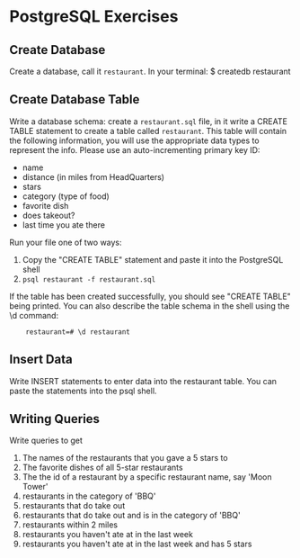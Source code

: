 # PostgreSQL Exercises

## Create Database

Create a database, call it `restaurant`. In your terminal:
        $ createdb restaurant

## Create Database Table

Write a database schema: create a `restaurant.sql` file, in it write a CREATE TABLE statement to create a table called `restaurant`. This table will contain the following information, you will use the appropriate data types to represent the info. Please use an auto-incrementing primary key ID:

* name
* distance (in miles from HeadQuarters)
* stars
* category (type of food)
* favorite dish
* does takeout?
* last time you ate there

Run your file one of two ways:

1. Copy the "CREATE TABLE" statement and paste it into the PostgreSQL shell
2. `psql restaurant -f restaurant.sql`

If the table has been created successfully, you should see "CREATE TABLE" being printed. You can also describe the table schema in the shell using the \d command:

        restaurant=# \d restaurant

## Insert Data

Write INSERT statements to enter data into the restaurant table. You can paste the statements into the psql shell.

## Writing Queries

Write queries to get

1. The names of the restaurants that you gave a 5 stars to
2. The favorite dishes of all 5-star restaurants
3. The the id of a restaurant by a specific restaurant name, say 'Moon Tower'
4. restaurants in the category of 'BBQ'
5. restaurants that do take out
6. restaurants that do take out and is in the category of 'BBQ'
7. restaurants within 2 miles
8. restaurants you haven't ate at in the last week
9. restaurants you haven't ate at in the last week and has 5 stars